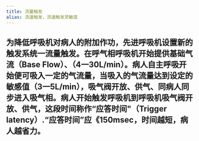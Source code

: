 ```yaml
---
title: 流量触发
alias: 流速触发，流速触发灵敏度
---
```

## 为降低呼吸机对病人的附加作功，先进呼吸机设置新的触发系统一流量触发。在呼气相呼吸机开始提供基础气流（Base Flow）、（4一30L/min）。病人自主呼吸开始便可吸入一定的气流量，当吸入的气流量达到设定的敏感值（3一5L/min），吸气阀开放、供气、同病人同步进入吸气相。病人开始触发呼吸机到呼吸机吸气阀开放、供气，这段时间称作“应答时间"（Trigger latency）.“应答时间”应《150msec，时间越短，病人越省力。